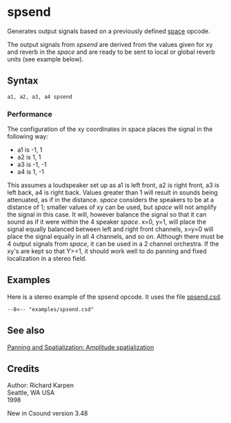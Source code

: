<!--
id:spsend
category:Signal Modifiers:Panning and Spatialization
-->
# spsend
Generates output signals based on a previously defined [space](../../opcodes/space) opcode.

The output signals from _spsend_ are derived from the values given for xy and reverb in the _space_ and are ready to be sent to local or global reverb units (see example below).

## Syntax
``` csound-orc
a1, a2, a3, a4 spsend
```

### Performance

The configuration of the xy coordinates in space places the signal in the following way:

*  a1 is -1, 1
*  a2 is 1, 1
*  a3 is -1, -1
*  a4 is 1, -1

This assumes a loudspeaker set up as a1 is left front, a2 is right front, a3 is left back, a4 is right back. Values greater than 1 will result in sounds being attenuated, as if in the distance. _space_ considers the speakers to be at a distance of 1; smaller values of xy can be used, but _space_ will not amplify the signal in this case. It will, however balance the signal so that it can sound as if it were within the 4 speaker _space_.  x=0, y=1, will place the signal equally balanced between left and right front channels, x=y=0 will place the signal equally in all 4 channels, and so on. Although there must be 4 output signals from _space_, it can be used in a 2 channel orchestra. If the xy's are kept so that Y&gt;=1, it should work well to do panning and fixed localization in a stereo field.

## Examples

Here is a stereo example of the spsend opcode. It uses the file [spsend.csd](../../examples/spsend.csd).

``` csound-csd title="Example of the spsend opcode." linenums="1"
--8<-- "examples/spsend.csd"
```

## See also

[Panning and Spatialization: Amplitude spatialization](../../sigmod/panspatl)

## Credits

Author: Richard Karpen<br>
Seattle, WA USA<br>
1998<br>

New in Csound version 3.48
